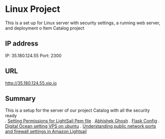 # Linux Project

This is a set up for Linux server with security settings, a running web server, and deployment o Item Catalog project 


## IP address 
IP: 35.180.124.55
Port: 2300 

## URL
http://35.180.124.55.xip.io

## Summary
This is a setup for the server of our project Catalog with all the security ready  
. [Setting Permissions for LightSail Pem file](http://unix.stackexchange.com/questions/115838/what-is-the-right-file-permission-for-a-pem-file-to-ssh-and-scp)
. [Abhishek Ghosh](https://github.com/ghoshabhi/P5-Linux-Config)
. [Flask Config](http://flask.pocoo.org/docs/0.12/config/)
. [Digital Ocean setting VPS on ubuntu](https://www.digitalocean.com/community/tutorials/how-to-deploy-a-flask-application-on-an-ubuntu-vps)
. [Understanding public network ports and firewall settings in Amazon Lightsail](https://lightsail.aws.amazon.com/ls/docs/en/articles/understanding-firewall-and-port-mappings-in-amazon-lightsail)
